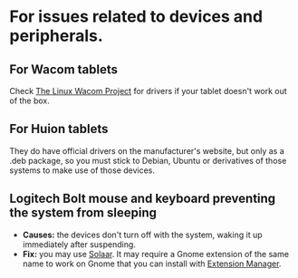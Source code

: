 # For issues related to devices and peripherals.

## For Wacom tablets
Check [The Linux Wacom Project](https://linuxwacom.github.io/) for drivers if your tablet doesn't work out of the box.

## For Huion tablets
They do have official drivers on the manufacturer's website, but only as a .deb package, so you must stick to Debian, Ubuntu or derivatives of those systems to make use of those devices.

## Logitech Bolt mouse and keyboard preventing the system from sleeping
- **Causes:** the devices don't turn off with the system, waking it up immediately after suspending.
- **Fix:** you may use [Solaar](https://github.com/pwr-Solaar/Solaar). It may require a Gnome extension of the same name to work on Gnome that you can install with [Extension Manager](https://flathub.org/apps/com.mattjakeman.ExtensionManager).
